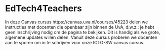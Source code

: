 # EdTech4Teachers
In deze Canvas cursus https://canvas.uva.nl/courses/45223 delen we instructies met docenten die openbaar zijn binnen de UvA, d.w.z.: je hebt geen inschrijving nodig om de pagina te bekijken. Dit is handig als we grote, algemene updates willen delen. Vanuit deze cursus proberen we docenten aan te sporen om in te schrijven voor onze ICTO-SW canvas cursus.